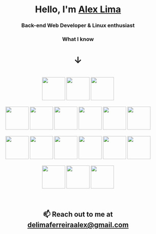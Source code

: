 <h1 align="center">Hello, I'm <a href="https://github.com/luminahi">Alex Lima</a></h1>
<h3 align="center">Back-end Web Developer & Linux enthusiast</h3>

<h3 align="center">What I know</h3>
<h1 align="center">&darr;</h1>

<br/>

<div>
  <div align="center" >
    <img height="72" width="72" 
      src="https://cdn.simpleicons.org/linux/black/white" />
    <img height="72" width="72" 
      src="https://cdn.simpleicons.org/ubuntu/black/white" />
    <img height="72" width="72" 
      src="https://cdn.simpleicons.org/archlinux/black/white" />
  </div>

  <br/>
  
  <div align="center">
    <img height="72" width="72" 
      src="https://cdn.simpleicons.org/nodedotjs/black/white" />
    <img height="72" width="72" 
      src="https://cdn.simpleicons.org/javascript/black/white" />
    <img height="72" width="72" 
      src="https://cdn.simpleicons.org/typescript/black/white" />
    <img height="72" width="72" 
      src="https://cdn.simpleicons.org/express/black/white" />
    <img height="72" width="72" 
      src="https://cdn.simpleicons.org/jest/black/white" />
    <img height="72" width="72" 
      src="https://cdn.simpleicons.org/react/black/white" />
  </div>
  
  <br/>
  
  <div align="center">
    <img height="72" width="72" 
      src="https://cdn.simpleicons.org/amazonaws/black/white" />
    <img height="72" width="72" 
      src="https://cdn.simpleicons.org/docker/black/white" />
    <img height="72" width="72" 
      src="https://cdn.simpleicons.org/git/black/white" />
    <img height="72" width="72" 
      src="https://cdn.simpleicons.org/postgresql/black/white" />
    <img height="72" width="72" 
      src="https://cdn.simpleicons.org/mongodb/black/white" />
    <img height="72" width="72" 
      src="https://cdn.simpleicons.org/redis/black/white" />
  </div>
  
  <br/>
  
  <div align="center">
    <img height="72" width="72" 
        src="https://cdn.simpleicons.org/c/black/white" />
    <img height="72" width="72" 
        src="https://cdn.simpleicons.org/csharp/black/white" />
    <img height="72" width="72" 
        src="https://cdn.simpleicons.org/unity/black/white" />
  </div>
</div>

<br/>
<br/>

<footer>
  <h2 align="center">📫 Reach out to me at <a href=".">delimaferreiraalex@gmail.com</a></h2>
</footer>
